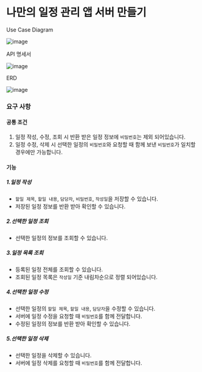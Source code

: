 # 나만의 일정 관리 앱 서버 만들기

Use Case Diagram

![image](https://github.com/seonghoon90/homework2/assets/165642393/9696ea0f-b17f-4cf5-999f-f303f01e1103)


API 명세서

![image](https://github.com/seonghoon90/homework2/assets/165642393/f39b6ef3-0bfc-4d01-9dce-ca8422c2a04c)


ERD

![image](https://github.com/seonghoon90/homework2/assets/165642393/476c361b-33d1-4bf5-a875-6ba6a1810c77)

### 요구 사항

#### 공통 조건

1. 일정 작성, 수정, 조회 시 반환 받은 일정 정보에 `비밀번호`는 제외 되어있습니다.
2. 일정 수정, 삭제 시 선택한 일정의 `비밀번호`와 요청할 때 함께 보낸 `비밀번호`가 일치할 경우에만 가능합니다.

#### 기능

##### 1.일정 작성
 - `할일 제목`, `할일 내용`, `담당자`, `비밀번호`, `작성일`을 저장할 수 있습니다.
 - 저장된 일정 정보를 반환 받아 확인할 수 있습니다.
    
##### 2.선택한 일정 조회
 - 선택한 일정의 정보를 조회할 수 있습니다.

##### 3.일정 목록 조회
 - 등록된 일정 전체를 조회할 수 있습니다.
 - 조회된 일정 목록은 `작성일` 기준 내림차순으로 정렬 되어있습니다.

##### 4.선택한 일정 수정
 - 선택한 일정의 `할일 제목`, `할일 내용`, `담당자`을 수정할 수 있습니다.
 - 서버에 일정 수정을 요청할 때 `비밀번호`를 함께 전달합니다.
 - 수정된 일정의 정보를 반환 받아 확인할 수 있습니다.

##### 5.선택한 일정 삭제
 - 선택한 일정을 삭제할 수 있습니다.
 - 서버에 일정 삭제를 요청할 때 `비밀번호`를 함께 전달합니다.
